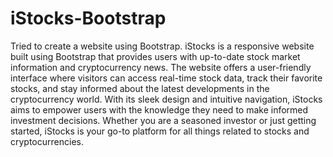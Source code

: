 # iStocks-Bootstrap
Tried to create a website using Bootstrap.
iStocks is a responsive website built using Bootstrap that provides users with up-to-date stock market information and cryptocurrency news. The website offers a user-friendly interface where visitors can access real-time stock data, track their favorite stocks, and stay informed about the latest developments in the cryptocurrency world. With its sleek design and intuitive navigation, iStocks aims to empower users with the knowledge they need to make informed investment decisions. Whether you are a seasoned investor or just getting started, iStocks is your go-to platform for all things related to stocks and cryptocurrencies.
